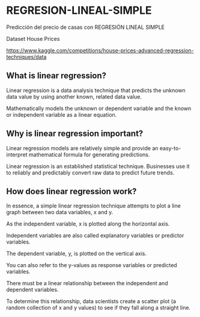 # REGRESION-LINEAL-SIMPLE

Predicción del precio de casas con REGRESIÓN LINEAL SIMPLE

Dataset House Prices

https://www.kaggle.com/competitions/house-prices-advanced-regression-techniques/data

## What is linear regression?
Linear regression is a data analysis technique that predicts the unknown data value by using another known, related data value.

Mathematically models the unknown or dependent variable and the known or independent variable as a linear equation.

## Why is linear regression important?
Linear regression models are relatively simple and provide an easy-to-interpret mathematical formula for generating predictions.

Linear regression is an established statistical technique.
Businesses use it to reliably and predictably convert raw data to predict future trends.

## How does linear regression work?
In essence, a simple linear regression technique attempts to plot a line graph between two data variables, x and y.

As the independent variable, x is plotted along the horizontal axis.

Independent variables are also called explanatory variables or predictor variables.

The dependent variable, y, is plotted on the vertical axis.

You can also refer to the y-values as response variables or predicted variables.

There must be a linear relationship between the independent and dependent variables.

To determine this relationship, data scientists create a scatter plot (a random collection of x and y values) to see if they fall along a straight line.
